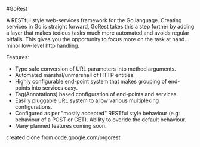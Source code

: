 

#GoRest

A RESTful style web-services framework for the Go language. Creating services in Go is straight forward, GoRest takes this a step further by adding a layer that makes tedious tasks much more automated and avoids regular pitfalls. This gives you the opportunity to focus more on the task at hand... minor low-level http handling.

Features:

- Type safe conversion of URL parameters into method arguments.
- Automated marshal/unmarshall of HTTP entities.
- Highly configurable end-point system that makes grouping of end-points into services easy.
- Tag(Annotations) based configuration of end-points and services.
- Easilly pluggable URL system to allow various multiplexing configurations.
- Configured as per "mostly accepted" RESTful style behaviour (e.g: behaviour of a POST or GET). Ability to overide the default behaviour.
- Many planned features coming soon.

created clone from code.google.com/p/gorest
